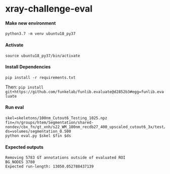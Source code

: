 # xray-challenge-eval

#### Make new environment

`python3.7 -m venv ubuntu18_py37`

#### Activate

`source ubuntu18_py37/bin/activate`

#### Install Dependencies

`pip install -r requirements.txt`

Then: `pip install git+https://github.com/funkelab/funlib.evaluate@d2852b3#egg=funlib.evaluate`

#### Run eval

```bash=
skel=skeletons/100nm_Cutout6_Testing_1025.npz
fin=/n/groups/htem/Segmentation/shared-nondev/cbx_fn/gt_xnh/s22_WM_100nm_recdb27_400_upscaled_cutout6_3x/test/test_unet_vxel_skel_300_frag06_expanded.zarr
ds=volumes/segmentation_0.500
python eval.py $skel $fin $ds
```

#### Expected outputs

```
Removing 5783 GT annotations outside of evaluated ROI
BG_NODES 3780
Expected run-length: 13050.052788437139
```
